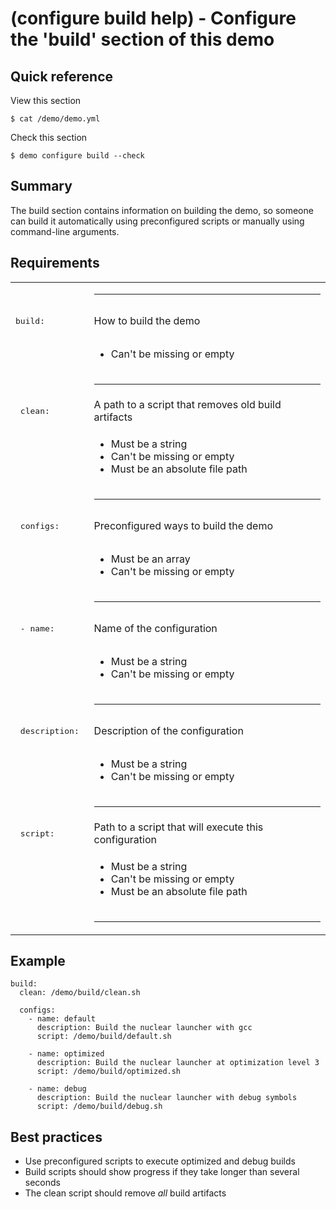 # (configure build help) - Configure the 'build' section of this demo

## Quick reference

View this section

```
$ cat /demo/demo.yml 
```

Check this section

```
$ demo configure build --check
```

## Summary

The build section contains information on building the demo, so someone can build it automatically using preconfigured scripts or manually using command-line arguments.

## Requirements

|                     |         |
| ------------------- | ------- |
|                     | <hr>    |
| <pre>build:</pre> | How to build the demo |
|                     | <ul><li>Can&#39;t be missing or empty</li></ul> |
|                     | <hr>    |
| <pre>  clean: </pre> | A path to a script that removes old build artifacts |
|                     | <ul><li>Must be a string</li><li>Can&#39;t be missing or empty</li><li>Must be an absolute file path</li></ul> |
|                     | <hr>    |
| <pre>  configs:</pre> | Preconfigured ways to build the demo |
|                     | <ul><li>Must be an array</li><li>Can&#39;t be missing or empty</li></ul> |
|                     | <hr>    |
| <pre>    - name: </pre> | Name of the configuration |
|                     | <ul><li>Must be a string</li><li>Can&#39;t be missing or empty</li></ul> |
|                     | <hr>    |
| <pre>      description: </pre> | Description of the configuration |
|                     | <ul><li>Must be a string</li><li>Can&#39;t be missing or empty</li></ul> |
|                     | <hr>    |
| <pre>      script: </pre> | Path to a script that will execute this configuration |
|                     | <ul><li>Must be a string</li><li>Can&#39;t be missing or empty</li><li>Must be an absolute file path</li></ul> |
|                     | <hr>    |

## Example

```
build:  
  clean: /demo/build/clean.sh
  
  configs:
    - name: default
      description: Build the nuclear launcher with gcc
      script: /demo/build/default.sh
      
    - name: optimized
      description: Build the nuclear launcher at optimization level 3
      script: /demo/build/optimized.sh

    - name: debug
      description: Build the nuclear launcher with debug symbols
      script: /demo/build/debug.sh
```

## Best practices

+ Use preconfigured scripts to execute optimized and debug builds
+ Build scripts should show progress if they take longer than several seconds
+ The clean script should remove _all_ build artifacts
